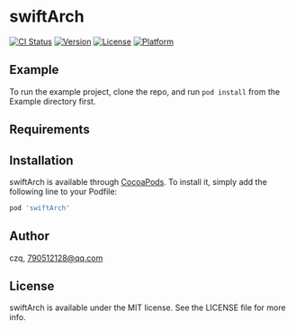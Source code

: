 # swiftArch

[![CI Status](https://img.shields.io/travis/czq/swiftArch.svg?style=flat)](https://travis-ci.org/czq/swiftArch)
[![Version](https://img.shields.io/cocoapods/v/swiftArch.svg?style=flat)](https://cocoapods.org/pods/swiftArch)
[![License](https://img.shields.io/cocoapods/l/swiftArch.svg?style=flat)](https://cocoapods.org/pods/swiftArch)
[![Platform](https://img.shields.io/cocoapods/p/swiftArch.svg?style=flat)](https://cocoapods.org/pods/swiftArch)

## Example

To run the example project, clone the repo, and run `pod install` from the Example directory first.

## Requirements

## Installation

swiftArch is available through [CocoaPods](https://cocoapods.org). To install
it, simply add the following line to your Podfile:

```ruby
pod 'swiftArch'
```

## Author

czq, 790512128@qq.com

## License

swiftArch is available under the MIT license. See the LICENSE file for more info.
